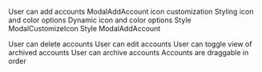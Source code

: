 User can add accounts
  ModalAddAccount icon customization
    Styling icon and color options
    Dynamic icon and color options
    Style ModalCustomizeIcon
  Style ModalAddAccount



User can delete accounts
User can edit accounts
User can toggle view of archived accounts
User can archive accounts
Accounts are draggable in order
